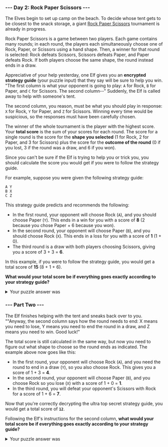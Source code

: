 ### --- Day 2: Rock Paper Scissors  ---

The Elves begin to set up camp on the beach. To decide whose tent gets to 
be closest to the snack storage, a giant [Rock Paper Scissors](https://en.wikipedia.org/wiki/Rock_paper_scissors) tournament is 
already in progress.

Rock Paper Scissors is a game between two players. Each game contains many 
rounds; in each round, the players each simultaneously choose one of Rock,
Paper, or Scissors using a hand shape. Then, a winner for that round is 
selected: Rock defeats Scissors, Scissors defeats Paper, and Paper defeats 
Rock. If both players choose the same shape, the round instead ends in a 
draw.

Appreciative of your help yesterday, one Elf gives you an **encrypted 
strategy guide** (your puzzle input) that they say will be sure to help you 
win. "The first column is what your opponent is going to play: `A` for Rock,
`B` for Paper, and `C` for Scissors. The second column--" Suddenly, the Elf is 
called away to help with someone's tent.

The second column, you reason, must be what you should play in response: `X` 
for Rock, `Y` for Paper, and `Z` for Scissors. Winning every time would be 
suspicious, so the responses must have been carefully chosen.

The winner of the whole tournament is the player with the highest score. 
Your **total score** is the sum of your scores for each round. The score for a 
single round is the score for the **shape you selected** (1 for Rock, 2 for 
Paper, and 3 for Scissors) plus the score for the **outcome of the round** (0 
if you lost, 3 if the round was a draw, and 6 if you won).

Since you can't be sure if the Elf is trying to help you or trick you, you
should calculate the score you would get if you were to follow the strategy 
guide.

For example, suppose you were given the following strategy guide:

```
A Y
B X
C Z
```

This strategy guide predicts and recommends the following:

* In the first round, your opponent will choose Rock (`A`), and you should 
choose Paper (`Y`). This ends in a win for you with a score of **8** (2 
because you chose Paper + 6 because you won).
* In the second round, your opponent will choose Paper (`B`), and you 
should choose Rock (`X`). This ends in a loss for you with a score of **1** 
(1 + 0).
* The third round is a draw with both players choosing Scissors, giving
you a score of 3 + 3 = **6**.

In this example, if you were to follow the strategy guide, you would get a
total score of **15** (8 + 1 + 6).

**What would your total score be if everything goes exactly according to your 
strategy guide?**

<details>
  <summary>Your puzzle answer was</summary>
	
   `9177`
</details>

### --- Part Two ---

The Elf finishes helping with the tent and sneaks back over to you.
""Anyway, the second column says how the round needs to end: X means you 
need to lose, Y means you need to end the round in a draw, and Z means you 
need to win. Good luck!"

The total score is still calculated in the same way, but now you need to 
figure out what shape to choose so the round ends as indicated. The example 
above now goes like this:

* In the first round, your opponent will choose Rock (`A`), and you need 
the round to end in a draw (`Y`), so you also choose Rock. This gives 
you a score of 1 + 3 = **4**.
* In the second round, your opponent will choose Paper (`B`), and you
choose Rock so you lose (`X`) with a score of 1 + 0 = **1**.
* In the third round, you will defeat your opponent's Scissors with Rock 
for a score of 1 + 6 = **7**.

Now that you're correctly decrypting the ultra top secret strategy guide, 
you would get a total score of **`12`**.

Following the Elf's instructions for the second column, **what would your 
total score be if everything goes exactly according to your strategy guide?**

<details>
  <summary>Your puzzle answer was</summary>
	
   `12111`
</details>
